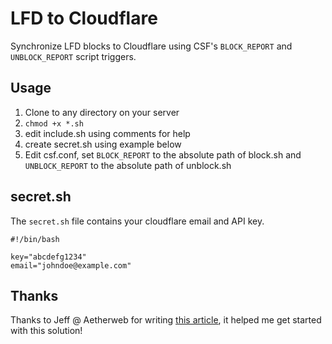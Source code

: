 # LFD to Cloudflare

Synchronize LFD blocks to Cloudflare using CSF's `BLOCK_REPORT` and `UNBLOCK_REPORT` script triggers.

## Usage

1. Clone to any directory on your server
2. `chmod +x *.sh`
3. edit include.sh using comments for help
4. create secret.sh using example below
5. Edit csf.conf, set `BLOCK_REPORT` to the absolute path of block.sh and `UNBLOCK_REPORT` to the absolute path of unblock.sh

## secret.sh

The `secret.sh` file contains your cloudflare email and API key.

```
#!/bin/bash

key="abcdefg1234"
email="johndoe@example.com"
```

## Thanks

Thanks to Jeff @ Aetherweb for writing [this article](http://www.aetherweb.co.uk/automatically-adding-configserver-firewall-csf-firewall-blocks-to-cloudflare/), it helped me get started with this solution!

